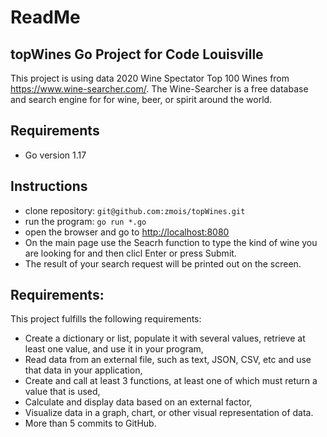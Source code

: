 # ReadMe

## topWines Go Project for Code Louisville

This project is using data 2020 Wine Spectator Top 100 Wines from https://www.wine-searcher.com/. The Wine-Searcher is a free database and search engine for for wine, beer, or spirit around the world. 

## Requirements
- Go version 1.17 

## Instructions 

- clone repository: `git@github.com:zmois/topWines.git`
- run the program: `go run *.go`
- open the browser and go to [http://localhost:8080](http://localhost:8080)
- On the main page use the Seacrh function to type the kind of wine you are looking for and then clicl Enter or press Submit.
- The result of your search request will be printed out on the screen.

## Requirements:

This project fulfills the following requirements:
- Create a dictionary or list, populate it with several values, retrieve at least one value, and use it   in your program,
- Read data from an external file, such as text, JSON, CSV, etc and use that data in your application,
- Create and call at least 3 functions, at least one of which must return a value that is used,
- Calculate and display data based on an external factor,
- Visualize data in a graph, chart, or other visual representation of data.
- More than 5 commits to GitHub.
